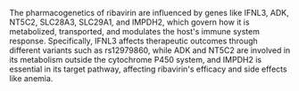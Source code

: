 The pharmacogenetics of ribavirin are influenced by genes like IFNL3, ADK, NT5C2, SLC28A3, SLC29A1, and IMPDH2, which govern how it is metabolized, transported, and modulates the host's immune system response. Specifically, IFNL3 affects therapeutic outcomes through different variants such as rs12979860, while ADK and NT5C2 are involved in its metabolism outside the cytochrome P450 system, and IMPDH2 is essential in its target pathway, affecting ribavirin's efficacy and side effects like anemia.